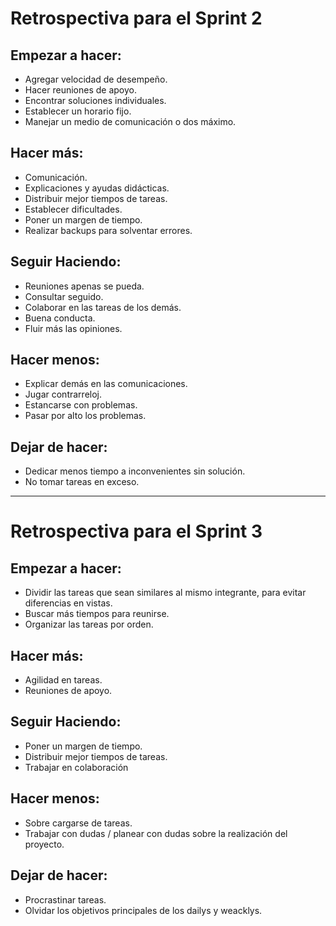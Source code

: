 # **Retrospectiva para el Sprint 2**

## **Empezar a hacer**:
- Agregar velocidad de desempeño.
- Hacer reuniones de apoyo.
- Encontrar soluciones individuales.
- Establecer un horario fijo.
- Manejar un medio de comunicación o dos máximo.

## **Hacer más**:
- Comunicación.
- Explicaciones y ayudas didácticas.
- Distribuir mejor tiempos de tareas.
- Establecer dificultades.
- Poner un margen de tiempo.
- Realizar backups para solventar errores.

## **Seguir Haciendo**:
- Reuniones apenas se pueda.
- Consultar seguido.
- Colaborar en las tareas de los demás.
- Buena conducta.
- Fluir más las opiniones.

## **Hacer menos**:
- Explicar demás en las comunicaciones.
- Jugar contrarreloj.
- Estancarse con problemas.
- Pasar por alto los problemas.

## **Dejar de hacer**:
- Dedicar menos tiempo a inconvenientes sin solución.
- No tomar tareas en exceso.

------------------------------------------------------

# **Retrospectiva para el Sprint 3**

## **Empezar a hacer**:
- Dividir las tareas que sean similares al mismo integrante, para evitar diferencias en vistas.
- Buscar más tiempos para reunirse.
- Organizar las tareas por orden.

## **Hacer más**:
- Agilidad en tareas.
- Reuniones de apoyo.

## **Seguir Haciendo**:
- Poner un margen de tiempo.
- Distribuir mejor tiempos de tareas.
- Trabajar en colaboración

## **Hacer menos**:
- Sobre cargarse de tareas.
- Trabajar con dudas / planear con dudas sobre la realización del proyecto.

## **Dejar de hacer**:
- Procrastinar tareas.
- Olvidar los objetivos principales de los dailys y weacklys.
